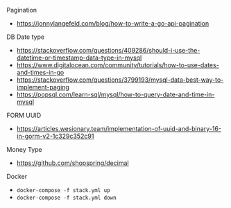 Pagination

- https://jonnylangefeld.com/blog/how-to-write-a-go-api-pagination

DB Date type
- https://stackoverflow.com/questions/409286/should-i-use-the-datetime-or-timestamp-data-type-in-mysql
- https://www.digitalocean.com/community/tutorials/how-to-use-dates-and-times-in-go
- https://stackoverflow.com/questions/3799193/mysql-data-best-way-to-implement-paging
- https://popsql.com/learn-sql/mysql/how-to-query-date-and-time-in-mysql

FORM UUID
- https://articles.wesionary.team/implementation-of-uuid-and-binary-16-in-gorm-v2-1c329c352c91

Money Type
- https://github.com/shopspring/decimal

Docker

- `docker-compose -f stack.yml up`
- `docker-compose -f stack.yml down`